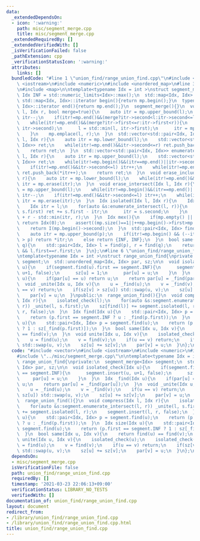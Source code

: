 ```yaml
---
data:
  _extendedDependsOn:
  - icon: ':warning:'
    path: misc/segment_merge.cpp
    title: misc/segment_merge.cpp
  _extendedRequiredBy: []
  _extendedVerifiedWith: []
  _isVerificationFailed: false
  _pathExtension: cpp
  _verificationStatusIcon: ':warning:'
  attributes:
    links: []
  bundledCode: "#line 1 \"union_find/range_union_find.cpp\"\n#include <vector>\n#include\
    \ <iostream>\n#include <numeric>\n#include <unordered_map>\n#line 3 \"misc/segment_merge.cpp\"\
    \n#include <map>\n\ntemplate<typename Idx = int >\nstruct segment_merge{\n  const\
    \ Idx INF = std::numeric_limits<Idx>::max();\n  std::map<Idx, Idx> mp;\n  typename\
    \ std::map<Idx, Idx>::iterator begin(){return mp.begin();}\n  typename std::map<Idx,\
    \ Idx>::iterator end(){return mp.end();}\n  segment_merge(){}\n  void insert(Idx\
    \ l, Idx r, bool merge=true){\n    auto itr = mp.upper_bound(l);\n    if(itr!=mp.begin())\
    \ itr--;\n    if(itr!=mp.end()&&(merge?itr->second<l:itr->second<=l)) itr++;\n\
    \    while(itr!=mp.end()&&(merge?itr->first<=r:itr->first<r)){\n      r = std::max(r,\
    \ itr->second);\n      l = std::min(l, itr->first);\n      itr = mp.erase(itr);\n\
    \    }\n    mp.emplace(l, r);\n  }\n  std::vector<std::pair<Idx, Idx>> enumerate_include(Idx\
    \ l, Idx r){\n    auto itr = mp.lower_bound(l);\n    std::vector<std::pair<Idx,\
    \ Idx>> ret;\n    while(itr!=mp.end()&&itr->second<=r) ret.push_back(*itr++);\n\
    \    return ret;\n  }\n  std::vector<std::pair<Idx, Idx>> enumerate_intersect(Idx\
    \ l, Idx r){\n    auto itr = mp.upper_bound(l);\n    std::vector<std::pair<Idx,\
    \ Idx>> ret;\n    while(itr!=mp.begin()&&(itr==mp.end()||itr->second>l)) itr--;\n\
    \    if(itr!=mp.end()&&itr->second<=l) itr++;\n    while(itr!=mp.end()&&itr->first<r)\
    \ ret.push_back(*itr++);\n    return ret;\n  }\n  void erase_include(Idx l, Idx\
    \ r){\n    auto itr = mp.lower_bound(l);\n    while(itr!=mp.end()&&itr->second<=r)\
    \ itr = mp.erase(itr);\n  }\n  void erase_intersect(Idx l, Idx r){\n    auto itr\
    \ = mp.upper_bound(l);\n    while(itr!=mp.begin()&&(itr==mp.end()||itr->second>l))\
    \ itr--;\n    if(itr!=mp.end()&&itr->second<=l) itr++;\n    while(itr!=mp.end()&&itr->first<r)\
    \ itr = mp.erase(itr);\n  }\n  Idx isolated(Idx l, Idx r){\n    Idx ret = Idx(0);\n\
    \    Idx itr = l;\n    for(auto &s:enumerate_intersect(l, r)){\n      if(itr <\
    \ s.first) ret += s.first - itr;\n      itr = s.second;\n    }\n    return ret\
    \ + r - std::min(itr, r);\n  }\n  Idx mex(){\n    if(mp.empty() || mp.begin()->first!=0)\
    \ return Idx(0);\n    assert((mp.size()==1||++mp.begin()->first>mp.begin()->second));\n\
    \    return I(mp.begin()->second);\n  }\n  std::pair<Idx, Idx> find(Idx p){\n\
    \    auto itr = mp.upper_bound(p);\n    if(itr!=mp.begin() && (--itr)->second\
    \ > p) return *itr;\n    else return {INF, INF};\n  }\n  bool same(Idx p, Idx\
    \ q){\n    std::pair<Idx, Idx> l = find(p), r = find(q);\n    return l.first!=INF\
    \ && l.first==r.first;\n  }\n};\n#line 6 \"union_find/range_union_find.cpp\"\n\
    \ntemplate<typename Idx = int >\nstruct range_union_find{\nprivate:\n  segment_merge<Idx>\
    \ segment;\n  std::unordered_map<Idx, Idx> par, sz;\n\n  void isolated_check(Idx\
    \ u){\n    if(segment.find(u).first == segment.INF){\n      segment.insert(u,\
    \ u+1, false);\n      sz[u] = 1;\n      par[u] = u;\n    }\n  }\n  Idx _find(Idx\
    \ u){\n    if(par[u] == u) return u;\n    return par[u] = _find(par[u]);\n  }\n\
    \  void _unite(Idx u, Idx v){\n    u = _find(u);\n    v = _find(v);\n    if(u\
    \ == v) return;\n    if(sz[v] > sz[u]) std::swap(u, v);\n    sz[u] += sz[v];\n\
    \    par[v] = u;\n  }\npublic:\n  range_union_find(){}\n  void compress(Idx l,\
    \ Idx r){\n    isolated_check(l);\n    for(auto &s:segment.enumerate_intersect(l,\
    \ r)) _unite(l, s.first);\n    sz[find(l)] += segment.isolated(l, r);\n    segment.insert(l,\
    \ r, false);\n  }\n  Idx find(Idx u){\n    std::pair<Idx, Idx> p = segment.find(u);\n\
    \    return (p.first == segment.INF ? u : _find(p.first));\n  }\n  Idx size(Idx\
    \ u){\n    std::pair<Idx, Idx> p = segment.find(u);\n    return (p.first == segment.INF\
    \ ? 1 : sz[_find(p.first)]);\n  }\n  bool same(Idx u, Idx v){\n    return find(u)\
    \ == find(v);\n  }\n  void unite(Idx u, Idx v){\n    isolated_check(u);\n    isolated_check(v);\n\
    \    u = find(u);\n    v = find(v);\n    if(u == v) return;\n    if(sz[v] > sz[u])\
    \ std::swap(u, v);\n    sz[u] += sz[v];\n    par[v] = u;\n  }\n};\n"
  code: "#include <vector>\n#include <iostream>\n#include <numeric>\n#include <unordered_map>\n\
    #include \"../misc/segment_merge.cpp\"\n\ntemplate<typename Idx = int >\nstruct\
    \ range_union_find{\nprivate:\n  segment_merge<Idx> segment;\n  std::unordered_map<Idx,\
    \ Idx> par, sz;\n\n  void isolated_check(Idx u){\n    if(segment.find(u).first\
    \ == segment.INF){\n      segment.insert(u, u+1, false);\n      sz[u] = 1;\n \
    \     par[u] = u;\n    }\n  }\n  Idx _find(Idx u){\n    if(par[u] == u) return\
    \ u;\n    return par[u] = _find(par[u]);\n  }\n  void _unite(Idx u, Idx v){\n\
    \    u = _find(u);\n    v = _find(v);\n    if(u == v) return;\n    if(sz[v] >\
    \ sz[u]) std::swap(u, v);\n    sz[u] += sz[v];\n    par[v] = u;\n  }\npublic:\n\
    \  range_union_find(){}\n  void compress(Idx l, Idx r){\n    isolated_check(l);\n\
    \    for(auto &s:segment.enumerate_intersect(l, r)) _unite(l, s.first);\n    sz[find(l)]\
    \ += segment.isolated(l, r);\n    segment.insert(l, r, false);\n  }\n  Idx find(Idx\
    \ u){\n    std::pair<Idx, Idx> p = segment.find(u);\n    return (p.first == segment.INF\
    \ ? u : _find(p.first));\n  }\n  Idx size(Idx u){\n    std::pair<Idx, Idx> p =\
    \ segment.find(u);\n    return (p.first == segment.INF ? 1 : sz[_find(p.first)]);\n\
    \  }\n  bool same(Idx u, Idx v){\n    return find(u) == find(v);\n  }\n  void\
    \ unite(Idx u, Idx v){\n    isolated_check(u);\n    isolated_check(v);\n    u\
    \ = find(u);\n    v = find(v);\n    if(u == v) return;\n    if(sz[v] > sz[u])\
    \ std::swap(u, v);\n    sz[u] += sz[v];\n    par[v] = u;\n  }\n};\n"
  dependsOn:
  - misc/segment_merge.cpp
  isVerificationFile: false
  path: union_find/range_union_find.cpp
  requiredBy: []
  timestamp: '2021-03-23 22:06:13+09:00'
  verificationStatus: LIBRARY_NO_TESTS
  verifiedWith: []
documentation_of: union_find/range_union_find.cpp
layout: document
redirect_from:
- /library/union_find/range_union_find.cpp
- /library/union_find/range_union_find.cpp.html
title: union_find/range_union_find.cpp
---
```

